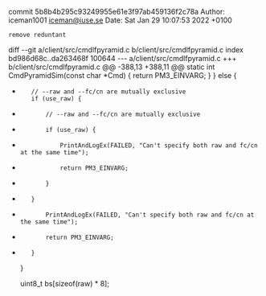 commit 5b8b4b295c93249955e61e3f97ab459136f2c78a
Author: iceman1001 <iceman@iuse.se>
Date:   Sat Jan 29 10:07:53 2022 +0100

    remove reduntant

diff --git a/client/src/cmdlfpyramid.c b/client/src/cmdlfpyramid.c
index bd986d68c..da263468f 100644
--- a/client/src/cmdlfpyramid.c
+++ b/client/src/cmdlfpyramid.c
@@ -388,13 +388,11 @@ static int CmdPyramidSim(const char *Cmd) {
             return PM3_EINVARG;
         }
     } else {
+        // --raw and --fc/cn are mutually exclusive
         if (use_raw) {
-            // --raw and --fc/cn are mutually exclusive
-            if (use_raw) {
-                PrintAndLogEx(FAILED, "Can't specify both raw and fc/cn at the same time");
-                return PM3_EINVARG;
-            }  
-        }
+            PrintAndLogEx(FAILED, "Can't specify both raw and fc/cn at the same time");
+            return PM3_EINVARG;
+        }  
     }
 
     uint8_t bs[sizeof(raw) * 8];
